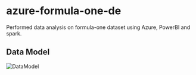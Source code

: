 # azure-formula-one-de
Performed data analysis on formula-one dataset using Azure, PowerBI and spark.


## Data Model

![DataModel](http://ergast.com/images/ergast_db.png)
